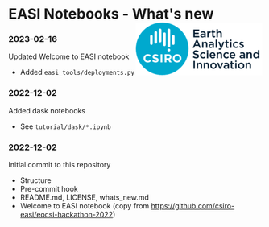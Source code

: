 # EASI Notebooks - What's new <img align="right" src="resources/csiro_easi_logo.png">

### 2023-02-16

Updated Welcome to EASI notebook
- Added `easi_tools/deployments.py`

### 2022-12-02

Added dask notebooks
- See `tutorial/dask/*.ipynb`

### 2022-12-02

Initial commit to this repository
- Structure
- Pre-commit hook
- README.md, LICENSE, whats_new.md
- Welcome to EASI notebook (copy from https://github.com/csiro-easi/eocsi-hackathon-2022)
